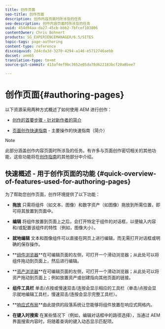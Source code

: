 ```yaml
---
title: 创作页面
seo-title: 创作页面
description: 创作内容页面时所涉及的任务
seo-description: 创作内容页面时所涉及的任务
uuid: 454d94aa-da27-45cb-bbb2-7bfcef103806
contentOwner: Chris Bohnert
products: SG_EXPERIENCEMANAGER/6.5/SITES
topic-tags: page-authoring
content-type: reference
discoiquuid: 2d4cda3d-3270-4294-a146-e5712746aebb
docset: aem65
translation-type: tm+mt
source-git-commit: 413af4ef9bc3652e05da78d622183bcf20a8bee7

---
```



# 创作页面{#authoring-pages}

以下资源采用两种方式概述了如何使用 AEM 进行创作：

* [创作的首要步骤 - 针对新作者的简介](/help/sites-authoring/first-steps.md)

* [页面创作快速指南](/help/sites-authoring/qg-page-authoring.md) - 主要操作的快速指南（简介）

>[!NOTE]
>
>此部分涵盖创作内容页面时所涉及的任务。有许多与页面创作密切相关的其他功能，这些功能将在[创作指南](/help/sites-authoring/home.md)的其他部分中介绍。

## 快速概述 - 用于创作页面的功能 {#quick-overview-of-features-used-for-authoring-pages}

为了帮助您创作页面，创作环境提供了以下功能：

* **拖放** 只需将组件（如文本、图像）和数字资产（如图像）拖放到所需位置，即可将其放置到页面中。

* **编辑** 将组件放置到页面上之后，会打开特定于组件的对话框，以便输入内容和/或配置该组件的特性（例如，图像大小）。

* **就地编辑** 文本和图像组件可以直接在网页上进行编辑，而无需打开对话框或明确的保存操作。

* **[组件浏览器](/help/sites-authoring/author-environment-tools.md#componentsbrowsertouchoptimizedui)**在可编辑页面的左侧，可打开一个滑动浏览器；从此处可以将组件拖动到页面上，然后进行编辑。

* **[资产浏览器](/help/sites-authoring/author-environment-tools.md#assetsbrowsertouchoptimizedui)**在可编辑页面的左侧，可打开一个滑动浏览器；从此处可以将资产拖动到页面上；例如放置资产或创建指向其他页面的链接。

* **组件工具栏** 单击/点按或慢速双击/连按会显示相应的工具栏（单击/点按会显示就地编辑工具栏，慢速双击/连按会显示完整工具栏）。

* **[响应式布局](/help/sites-authoring/responsive-layout.md)**由此提供的段落系统让您能够将组件放置在响应式网格内。

* **在键入时搜索**
在某些情况下（例如，编辑对话框中的路径选择），当通过 AEM 界面搜索内容时，将随着查询的键入动态显示匹配项。

